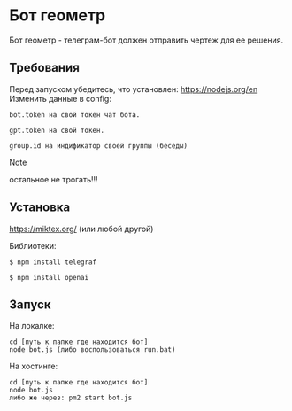 # Бот геометр

Бот геометр - телеграм-бот должен отправить чертеж для ее решения.

## Требования

Перед запуском убедитесь, что установлен: https://nodejs.org/en
Изменить данные в config:
```
bot.token на свой токен чат бота.
```
```
gpt.token на свой токен.
```
```
group.id на индификатор своей группы (беседы)
```
  > [!NOTE]
  > остальное не трогать!!!

## Установка

https://miktex.org/ (или любой другой)

Библиотеки:<br>
```
$ npm install telegraf
```
```
$ npm install openai
```

## Запуск

На локалке:
```
cd [путь к папке где находится бот]
node bot.js (либо воспользоваться run.bat)
```

На хостинге:

```
cd [путь к папке где находится бот] 
node bot.js 
либо же через: pm2 start bot.js 
```

